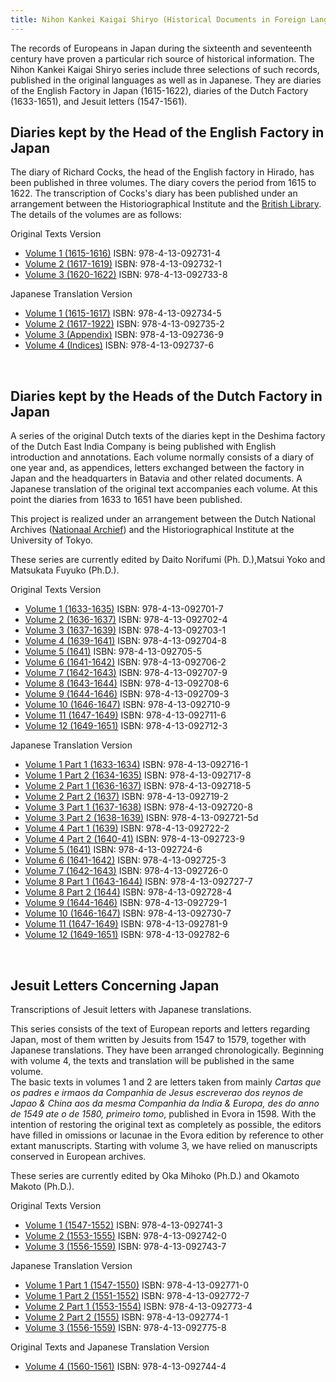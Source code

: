 ```yaml
---
title: Nihon Kankei Kaigai Shiryo (Historical Documents in Foreign Languages Relating to Japan)
---
```


<p class="mtx">The records of Europeans in Japan during the sixteenth and seventeenth century have proven a particular rich source of historical information. The Nihon Kankei Kaigai Shiryo series include three selections of such records, published in the original languages as well as in Japanese. They are diaries of the English Factory in Japan (1615-1622), diaries of the Dutch Factory (1633-1651), and Jesuit letters (1547-1561).</p>
<p class="mtx"></p>

<!--★-->
<h2 class="h03"><strong>Diaries kept by the Head of the English Factory in Japan</strong></h2>
<p class="mtx">The diary of Richard Cocks, the head of the English factory in Hirado, has been published in three volumes. The diary covers the period from 1615 to 1622. The transcription of Cocks's diary has been published under an arrangement between the Historiographical Institute and the <a href="http://www.bl.uk/">British Library</a>. The details of the volumes are as follows:</p>

<p class="mtx">Original Texts Version</p>
<ul class="mtx">
<li><a href="https://clioimg.hi.u-tokyo.ac.jp/viewer/list/idata/850/8500/58/0301/" target="_blank" rel="noopener">Volume 1 (1615-1616)</a>  ISBN: 978-4-13-092731-4</li>
<li><a href="https://clioimg.hi.u-tokyo.ac.jp/viewer/list/idata/850/8500/58/0302/" target="_blank" rel="noopener">Volume 2 (1617-1619)</a> ISBN: 978-4-13-092732-1</li>
<li><a href="https://clioimg.hi.u-tokyo.ac.jp/viewer/list/idata/850/8500/58/0303/" target="_blank" rel="noopener">Volume 3 (1620-1622)</a> ISBN: 978-4-13-092733-8</li>
</ul>
 

<p class="mtx">Japanese Translation Version</p>
<ul class="mtx">
<li><a href="https://clioimg.hi.u-tokyo.ac.jp/viewer/list/idata/850/8500/58/0401/" target="_blank" rel="noopener">Volume 1 (1615-1617)</a> ISBN: 978-4-13-092734-5</li>
<li><a href="https://clioimg.hi.u-tokyo.ac.jp/viewer/list/idata/850/8500/58/0402/" target="_blank" rel="noopener">Volume 2 (1617-1922)</a> ISBN: 978-4-13-092735-2</li>
<li><a href="https://clioimg.hi.u-tokyo.ac.jp/viewer/list/idata/850/8500/58/0403/" target="_blank" rel="noopener">Volume 3 (Appendix)</a>  ISBN: 978-4-13-092736-9</li>
<li><a href="https://clioimg.hi.u-tokyo.ac.jp/viewer/list/idata/850/8500/58/0404/supple" target="_blank" rel="noopener">Volume 4 (Indices)</a> ISBN: 978-4-13-092737-6</li>
</ul>

<br>
<h2 class="h03"><strong>Diaries kept by the Heads of the Dutch Factory in Japan</strong></h2>
<p class="mtx">A series of the original Dutch texts of the diaries kept in the Deshima factory of the Dutch East India Company is being published with English introduction and annotations. Each volume normally consists of a diary of one year and, as appendices, letters exchanged between the factory in Japan and the headquarters in Batavia and other related documents. A Japanese translation of the original text accompanies each volume. At this point the diaries from 1633 to 1651 have been published.</p>

<p class="mtx">This project is realized under an arrangement between the Dutch National Archives (<a href="http://www.gahetna.nl/">Nationaal Archief</a>) and the Historiographical Institute at the University of Tokyo.</p>

<p class="mtx">These series are currently edited by Daito Norifumi (Ph. D.),Matsui Yoko and Matsukata Fuyuko (Ph.D.).</p>

<p class="mtx">Original Texts Version</p>
<ul class="mtx">
<li><a href="https://clioimg.hi.u-tokyo.ac.jp/viewer/list/idata/850/8500/58/0101/" target="_blank" rel="noopener">Volume 1 (1633-1635)</a> ISBN: 978-4-13-092701-7</li>
<li><a href="https://clioimg.hi.u-tokyo.ac.jp/viewer/list/idata/850/8500/58/0102/" target="_blank" rel="noopener">Volume 2 (1636-1637)</a> ISBN: 978-4-13-092702-4</li>
<li><a href="https://clioimg.hi.u-tokyo.ac.jp/viewer/list/idata/850/8500/58/0103/" target="_blank" rel="noopener">Volume 3 (1637-1639)</a> ISBN: 978-4-13-092703-1</li>
<li><a href="https://clioimg.hi.u-tokyo.ac.jp/viewer/list/idata/850/8500/58/0104/" target="_blank" rel="noopener">Volume 4 (1639-1641)</a> ISBN: 978-4-13-092704-8</li>
<li><a href="https://clioimg.hi.u-tokyo.ac.jp/viewer/list/idata/850/8500/58/0105/" target="_blank" rel="noopener">Volume 5 (1641)</a> ISBN: 978-4-13-092705-5</li>
<li><a href="https://clioimg.hi.u-tokyo.ac.jp/viewer/list/idata/850/8500/58/0106/" target="_blank" rel="noopener">Volume 6 (1641-1642)</a> ISBN: 978-4-13-092706-2</li>
<li><a href="https://clioimg.hi.u-tokyo.ac.jp/viewer/list/idata/850/8500/58/0107/" target="_blank" rel="noopener">Volume 7 (1642-1643)</a> ISBN: 978-4-13-092707-9</li>
<li><a href="https://clioimg.hi.u-tokyo.ac.jp/viewer/list/idata/850/8500/58/0108/" target="_blank" rel="noopener">Volume 8 (1643-1644)</a> ISBN: 978-4-13-092708-6</li>
<li><a href="https://clioimg.hi.u-tokyo.ac.jp/viewer/list/idata/850/8500/58/0109/" target="_blank" rel="noopener">Volume 9 (1644-1646)</a> ISBN: 978-4-13-092709-3</li>
<li><a href="https://clioimg.hi.u-tokyo.ac.jp/viewer/list/idata/850/8500/58/0110/" target="_blank" rel="noopener">Volume 10 (1646-1647)</a> ISBN: 978-4-13-092710-9</li>
<li><a href="https://clioimg.hi.u-tokyo.ac.jp/viewer/list/idata/850/8500/58/0111/" target="_blank" rel="noopener">Volume 11 (1647-1649)</a> ISBN: 978-4-13-092711-6</li>
<li><a href="https://clioimg.hi.u-tokyo.ac.jp/viewer/list/idata/850/8500/58/0112/" target="_blank" rel="noopener">Volume 12 (1649-1651)</a> ISBN: 978-4-13-092712-3</li>
</ul>

<p class="mtx">Japanese Translation Version</p>
<ul class="mtx">
<li><a href="https://clioimg.hi.u-tokyo.ac.jp/viewer/list/idata/850/8500/58/0201/" target="_blank" rel="noopener">Volume 1 Part 1 (1633-1634)</a> ISBN: 978-4-13-092716-1</li>
<li><a href="https://clioimg.hi.u-tokyo.ac.jp/viewer/list/idata/850/8500/58/0202/" target="_blank" rel="noopener">Volume 1 Part 2 (1634-1635)</a> ISBN: 978-4-13-092717-8</li>
<li><a href="https://clioimg.hi.u-tokyo.ac.jp/viewer/list/idata/850/8500/58/0203/" target="_blank" rel="noopener">Volume 2 Part 1 (1636-1637)</a> ISBN: 978-4-13-092718-5</li>
<li><a href="https://clioimg.hi.u-tokyo.ac.jp/viewer/list/idata/850/8500/58/0204/" target="_blank" rel="noopener">Volume 2 Part 2 (1637)</a> ISBN: 978-4-13-092719-2</li>
<li><a href="https://clioimg.hi.u-tokyo.ac.jp/viewer/list/idata/850/8500/58/0205/" target="_blank" rel="noopener">Volume 3 Part 1 (1637-1638)</a> ISBN: 978-4-13-092720-8</li>
<li><a href="https://clioimg.hi.u-tokyo.ac.jp/viewer/list/idata/850/8500/58/0206/" target="_blank" rel="noopener">Volume 3 Part 2 (1638-1639)</a> ISBN: 978-4-13-092721-5d</li>
<li><a href="https://clioimg.hi.u-tokyo.ac.jp/viewer/list/idata/850/8500/58/0207/" target="_blank" rel="noopener">Volume 4 Part 1 (1639)</a> ISBN: 978-4-13-092722-2</li>
<li><a href="https://clioimg.hi.u-tokyo.ac.jp/viewer/list/idata/850/8500/58/0208/" target="_blank" rel="noopener">Volume 4 Part 2 (1640-41)</a> ISBN: 978-4-13-092723-9</li>
<li><a href="https://clioimg.hi.u-tokyo.ac.jp/viewer/list/idata/850/8500/58/0209/" target="_blank" rel="noopener">Volume 5 (1641)</a> ISBN: 978-4-13-092724-6</li>
<li><a href="https://clioimg.hi.u-tokyo.ac.jp/viewer/list/idata/850/8500/58/0210/" target="_blank" rel="noopener">Volume 6 (1641-1642)</a> ISBN: 978-4-13-092725-3</li>
<li><a href="https://clioimg.hi.u-tokyo.ac.jp/viewer/list/idata/850/8500/58/0211/" target="_blank" rel="noopener">Volume 7 (1642-1643)</a> ISBN: 978-4-13-092726-0</li>
<li><a href="https://clioimg.hi.u-tokyo.ac.jp/viewer/list/idata/850/8500/58/0212/" target="_blank" rel="noopener">Volume 8 Part 1 (1643-1644)</a> ISBN: 978-4-13-092727-7</li>
<li><a href="https://clioimg.hi.u-tokyo.ac.jp/viewer/list/idata/850/8500/58/0213/" target="_blank" rel="noopener">Volume 8 Part 2 (1644)</a> ISBN: 978-4-13-092728-4</li>
<li><a href="https://clioimg.hi.u-tokyo.ac.jp/viewer/list/idata/850/8500/58/0214/" target="_blank" rel="noopener">Volume 9 (1644-1646)</a> ISBN: 978-4-13-092729-1</li>
<li><a href="https://clioimg.hi.u-tokyo.ac.jp/viewer/list/idata/850/8500/58/0215/" target="_blank" rel="noopener">Volume 10 (1646-1647)</a> ISBN: 978-4-13-092730-7</li>
<li><a href="https://clioimg.hi.u-tokyo.ac.jp/viewer/list/idata/850/8500/58/0216/" target="_blank" rel="noopener">Volume 11 (1647-1649)</a> ISBN: 978-4-13-092781-9</li>
<li><a href="https://clioimg.hi.u-tokyo.ac.jp/viewer/list/idata/850/8500/58/0217/" target="_blank" rel="noopener">Volume 12 (1649-1651)</a> ISBN: 978-4-13-092782-6</li>
</ul>

<br>
<h2 class="h03"><strong>Jesuit Letters Concerning Japan</strong></h2>
<p class="mtx">Transcriptions of Jesuit letters with Japanese translations.</p>

<p class="mtx">This series consists of the text of European reports and letters regarding Japan, most of them written by Jesuits from 1547 to 1579, together with Japanese translations. They have been arranged chronologically. Beginning with volume 4, the texts and translation will be published in the same volume.<br>
The basic texts in volumes 1 and 2 are letters taken from mainly <i>Cartas que os padres e irmaos da Companhia de Jesus escreverao dos reynos de Japao &amp; China aos da mesma Companhia da India &amp; Europa, des do anno de 1549 ate o de 1580, primeiro tomo</i>, published in Evora in 1598. With the intention of restoring the original text as completely as possible, the editors have filled in omissions or lacunae in the Evora edition by reference to other extant manuscripts. Starting with volume 3, we have relied on manuscripts conserved in European archives.</p>

<p class="mtx">These series are currently edited by Oka Mihoko (Ph.D.) and Okamoto Makoto (Ph.D.). </p>

<p class="mtx">Original Texts Version</p>
<ul class="mtx">
<li><a href="https://clioimg.hi.u-tokyo.ac.jp/viewer/list/idata/850/8500/58/0501/" target="_blank" rel="noopener"> Volume 1 (1547-1552)</a> ISBN: 978-4-13-092741-3</li>
<li><a href="https://clioimg.hi.u-tokyo.ac.jp/viewer/list/idata/850/8500/58/0502/" target="_blank" rel="noopener"> Volume 2 (1553-1555)</a> ISBN: 978-4-13-092742-0</li>
<li><a href="https://clioimg.hi.u-tokyo.ac.jp/viewer/list/idata/850/8500/58/0503/" target="_blank" rel="noopener"> Volume 3 (1556-1559)</a> ISBN: 978-4-13-092743-7</li>
</ul>

<p class="mtx">Japanese Translation Version</p>
<ul class="mtx">
<li><a href="https://clioimg.hi.u-tokyo.ac.jp/viewer/list/idata/850/8500/58/0601/" target="_blank" rel="noopener">Volume 1 Part 1 (1547-1550)</a> ISBN: 978-4-13-092771-0</li>
<li><a href="https://clioimg.hi.u-tokyo.ac.jp/viewer/list/idata/850/8500/58/0602/" target="_blank" rel="noopener">Volume 1 Part 2 (1551-1552)</a> ISBN: 978-4-13-092772-7</li>
<li><a href="https://clioimg.hi.u-tokyo.ac.jp/viewer/list/idata/850/8500/58/0603/" target="_blank" rel="noopener">Volume 2 Part 1 (1553-1554)</a> ISBN: 978-4-13-092773-4</li>
<li><a href="https://clioimg.hi.u-tokyo.ac.jp/viewer/list/idata/850/8500/58/0604/" target="_blank" rel="noopener">Volume 2 Part 2 (1555)</a> ISBN: 978-4-13-092774-1</li>
<li><a href="https://clioimg.hi.u-tokyo.ac.jp/viewer/list/idata/850/8500/58/0605/" target="_blank" rel="noopener">Volume 3 (1556-1559)</a> ISBN: 978-4-13-092775-8</li>
</ul>

<p class="mtx">Original Texts and Japanese Translation Version</p>
<ul class="mtx">
<li><a href="https://clioimg.hi.u-tokyo.ac.jp/viewer/list/idata/850/8500/58/0701/" target="_blank" rel="noopener">Volume 4 (1560-1561)</a> ISBN: 978-4-13-092744-4</li>
</ul>